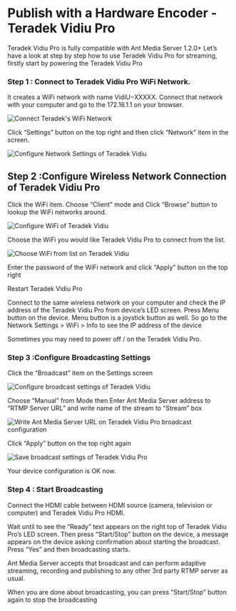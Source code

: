 # Publish with a Hardware Encoder - Teradek Vidiu Pro

Teradek Vidiu Pro is fully compatible with Ant Media Server 1.2.0+ Let’s have a look at step by step how to use Teradek Vidiu Pro for streaming, firstly start by powering the Teradek Vidiu Pro

### Step 1 : Connect to Teradek Vidiu Pro WiFi Network. 
It creates a WiFi network with name VidiU−XXXXX. Connect that network with your computer and go to the 172.16.1.1 on your browser.

![Connect Teradek's WiFi Network](https://ant-media.github.io/Ant-Media-Server/doc/images/vidiu_pro_console.png)

Click “Settings” button on the top right and then click “Network” item in the screen.

![Configure Network Settings of Teradek Vidiu](https://ant-media.github.io/Ant-Media-Server/doc/images/configure_vidiu_network_button.png)

## Step 2 :Configure Wireless Network Connection of Teradek Vidiu Pro
Click the WiFi item. Choose “Client”  mode and Click “Browse” button to lookup the WiFi networks around.

![Configure WiFi of Teradek Vidiu](https://ant-media.github.io/Ant-Media-Server/doc/images/set_vidiu_pro_wifi_connectivity.png)

Choose the WiFi you would like Teradek Vidiu Pro to connect from the list.

![Choose WiFi from list on Teradek Vidiu](https://ant-media.github.io/Ant-Media-Server/doc/images/choose_wifi_for_vidiu_pro.png)

Enter the password of the WiFi network and click “Apply” button on the top right

Restart Teradek Vidiu Pro

Connect to the same wireless network on your computer and check the IP address of the Teradek Vidiu Pro from device’s LED screen.  Press Menu button on the device. Menu button is a joystick button as well. So go to the Network Settings > WiFi > Info to see the IP address of the device

Sometimes you may need to power off / on the Teradek Vidiu Pro.

### Step 3 :Configure Broadcasting Settings
Click the “Broadcast” item on the Settings screen

![Configure broadcast settings of Teradek Vidiu](https://ant-media.github.io/Ant-Media-Server/doc/images/configure_broadcasting_settings_vidiu_pro.png)

Choose “Manual” from Mode then Enter Ant Media Server address to “RTMP Server URL” and write name of the stream to “Stream” box

![Write Ant Media Server URL on Teradek Vidiu Pro broadcast configuration](https://ant-media.github.io/Ant-Media-Server/doc/images/write_ant_media_server_url_to_vidiu_pro.png)

Click “Apply” button on the top right again

![Save broadcast settings of Teradek Vidiu Pro](https://ant-media.github.io/Ant-Media-Server/doc/images/apply_settings_vidiu_pro.png)

Your device configuration is OK now.

### Step 4 : Start Broadcasting
Connect the HDMI cable between HDMI source (camera, television or computer) and Teradek Vidiu Pro HDMI.

Wait until to see the “Ready” text appears on the right top of Teradek Vidiu Pro’s LED screen. Then press “Start/Stop” button on the device, a message appears on the device asking confirmation about starting the broadcast. Press “Yes” and  then broadcasting starts.

Ant Media Server accepts that broadcast and can perform adaptive streaming, recording and publishing to any other 3rd party RTMP server as usual.

When you are done about broadcasting, you can press “Start/Stop” button again to stop the broadcasting

